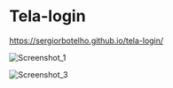 # Tela-login

https://sergiorbotelho.github.io/tela-login/

![Screenshot_1](https://github.com/sergiorbotelho/tela-login/assets/71743953/e1d4efed-6a39-47cf-b5c8-e7e9d3551872)

![Screenshot_3](https://github.com/sergiorbotelho/tela-login/assets/71743953/614a5b77-92c6-4d3f-9f53-62097e8b3d91)
